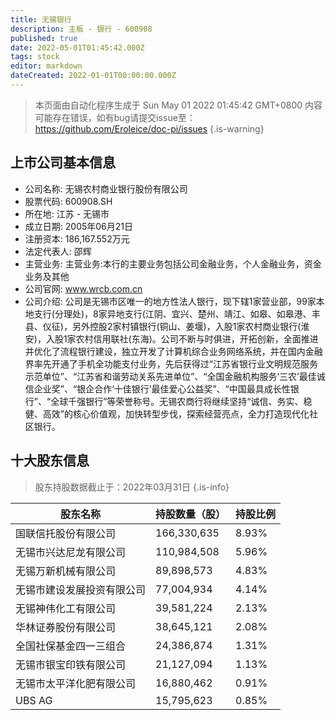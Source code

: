 ```yaml
---
title: 无锡银行
description: 主板 - 银行 - 600908
published: true
date: 2022-05-01T01:45:42.000Z
tags: stock
editor: markdown
dateCreated: 2022-01-01T00:00:00.000Z
---
```


> 本页面由自动化程序生成于 Sun May 01 2022 01:45:42 GMT+0800
> 内容可能存在错误，如有bug请提交issue至：https://github.com/Eroleice/doc-pi/issues
{.is-warning}

## 上市公司基本信息
- 公司名称: 无锡农村商业银行股份有限公司
- 股票代码: 600908.SH
- 所在地: 江苏 - 无锡市
- 成立日期: 2005年06月21日
- 注册资本: 186,167.552万元
- 法定代表人: 邵辉
- 主营业务: 主营业务:本行的主要业务包括公司金融业务，个人金融业务，资金业务及其他
- 公司官网: www.wrcb.com.cn
- 公司介绍: 公司是无锡市区唯一的地方性法人银行，现下辖1家营业部，99家本地支行(分理处)，8家异地支行(江阴、宜兴、楚州、靖江、如皋、如皋港、丰县、仪征)，另外控股2家村镇银行(铜山、姜堰)，入股1家农村商业银行(淮安)，入股1家农村信用联社(东海)。公司不断与时俱进，开拓创新，全面推进并优化了流程银行建设，独立开发了计算机综合业务网络系统，并在国内金融界率先开通了手机全功能支付业务，先后获得过“江苏省银行业文明规范服务示范单位”、“江苏省和谐劳动关系先进单位”、“全国金融机构服务‘三农’最佳诚信企业奖”、“银企合作‘十佳银行’最佳爱心公益奖”、“中国最具成长性银行”、“全球千强银行”等荣誉称号。无锡农商行将继续坚持“诚信、务实、稳健、高效”的核心价值观，加快转型步伐，探索经营亮点，全力打造现代化社区银行。


## 十大股东信息
> 股东持股数据截止于：2022年03月31日
{.is-info}

| 股东名称 | 持股数量（股） | 持股比例 |
| --- | --- | --- |
| 国联信托股份有限公司 | 166,330,635 | 8.93% |
| 无锡市兴达尼龙有限公司 | 110,984,508 | 5.96% |
| 无锡万新机械有限公司 | 89,898,573 | 4.83% |
| 无锡市建设发展投资有限公司 | 77,004,934 | 4.14% |
| 无锡神伟化工有限公司 | 39,581,224 | 2.13% |
| 华林证券股份有限公司 | 38,645,121 | 2.08% |
| 全国社保基金四一三组合 | 24,386,874 | 1.31% |
| 无锡市银宝印铁有限公司 | 21,127,094 | 1.13% |
| 无锡市太平洋化肥有限公司 | 16,880,462 | 0.91% |
| UBS   AG | 15,795,623 | 0.85% |




